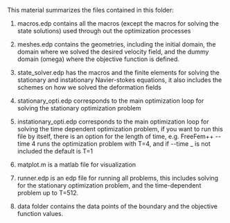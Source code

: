 This material summarizes the files contained in this folder:

1. macros.edp contains all the macros (except the macros for solving the state solutions) used through out the optimization processes

2. meshes.edp contains the geometries, including the initial domain, the domain where we solved the desired velocity field, and the dummy domain (omega) where the objective function is defined.

3. state_solver.edp has the macros and the finite elements for solving the stationary and instationary Navier-stokes equations, it also includes the schemes on how we solved the deformation fields

4. stationary_opti.edp corresponds to the main optimization loop for solving the stationary optimization problem

5. instationary_opti.edp corresponds to the main optimization loop for solving the time dependent optimization problem, if you want to run this file by itself, there is an option for the length of time, e.g. FreeFem++ --time 4 runs the optimization problem with T=4, and if --time _ is not included the default is T=1

6. matplot.m is a matlab file for visualization

7. runner.edp is an edp file for running all problems, this includes solving for the stationary optimization problem, and the time-dependent problem up to T=512.

8. data folder contains the data points of the boundary and the objective function values.